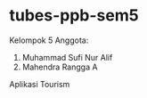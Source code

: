 # tubes-ppb-sem5

Kelompok 5 
Anggota:
1. Muhammad Sufi Nur Alif
2. Mahendra Rangga A

Aplikasi Tourism
